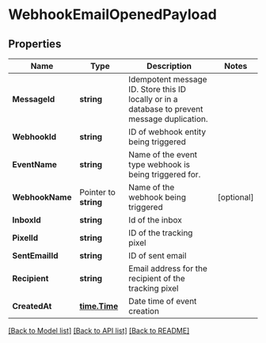 # WebhookEmailOpenedPayload

## Properties

Name | Type | Description | Notes
------------ | ------------- | ------------- | -------------
**MessageId** | **string** | Idempotent message ID. Store this ID locally or in a database to prevent message duplication. | 
**WebhookId** | **string** | ID of webhook entity being triggered | 
**EventName** | **string** | Name of the event type webhook is being triggered for. | 
**WebhookName** | Pointer to **string** | Name of the webhook being triggered | [optional] 
**InboxId** | **string** | Id of the inbox | 
**PixelId** | **string** | ID of the tracking pixel | 
**SentEmailId** | **string** | ID of sent email | 
**Recipient** | **string** | Email address for the recipient of the tracking pixel | 
**CreatedAt** | [**time.Time**](time.Time) | Date time of event creation | 

[[Back to Model list]](../README#documentation-for-models) [[Back to API list]](../README#documentation-for-api-endpoints) [[Back to README]](../README)


